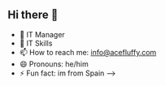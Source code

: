## Hi there 👋


- 🔭 IT Manager
- 🌱 IT Skills
- 📫 How to reach me: info@acefluffy.com
- 😄 Pronouns: he/him
- ⚡ Fun fact: im from Spain
-->
